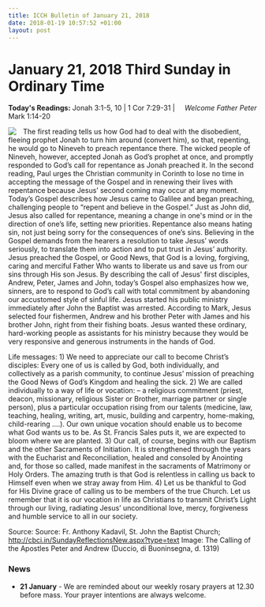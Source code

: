 ```yaml
---
title: ICCH Bulletin of January 21, 2018
date: 2018-01-19 10:57:52 +01:00
layout: post
---
```


# January 21, 2018 Third Sunday in Ordinary Time
<span style="float: right"><em>Welcome Father Peter</em></span>
**Today's Readings:** Jonah 3:1-5, 10 | 1 Cor 7:29-31 | Mark 1:14-20


<img style="float: left; margin-right: 1em;" src="https://upload.wikimedia.org/wikipedia/commons/thumb/2/2a/Duccio_di_Buoninsegna_036.jpg/1024px-Duccio_di_Buoninsegna_036.jpg">

The first reading tells us how God had to deal with the disobedient, fleeing prophet Jonah to turn him around (convert him), so that, repenting, he would go to Nineveh to preach repentance there.  The wicked people of Nineveh, however, accepted Jonah as God’s prophet at once, and promptly responded to God’s call for repentance as Jonah preached it.  In the second reading, Paul urges the Christian community in Corinth to lose no time in accepting the message of the Gospel and in renewing their lives with repentance because Jesus’ second coming may occur at any moment.  Today’s Gospel describes how Jesus came to Galilee and began preaching, challenging people to “repent and believe in the Gospel.” Just as John did, Jesus also called for repentance, meaning a change in one's mind or in the direction of one’s life, setting new priorities. Repentance also means hating sin, not just being sorry for the consequences of one’s sins. Believing in the Gospel demands from the hearers a resolution to take Jesus’ words seriously, to translate them into action and to put trust in Jesus’ authority. Jesus preached the Gospel, or Good News, that God is a loving, forgiving, caring and merciful Father Who wants to liberate us and save us from our sins through His son Jesus.  By describing the call of Jesus' first disciples, Andrew, Peter, James and John, today’s Gospel also emphasizes how we, sinners, are to respond to God’s call with total commitment by abandoning our accustomed style of sinful life. Jesus started his public ministry immediately after John the Baptist was arrested. According to Mark, Jesus selected four fishermen, Andrew and his brother Peter with James and his brother John, right from their fishing boats. Jesus wanted these ordinary, hard-working people as assistants for his ministry because they would be very responsive and generous instruments in the hands of God.

Life messages: 1) We need to appreciate our call to become Christ’s disciples: Every one of us is called by God, both individually, and collectively as a parish community, to continue Jesus’ mission of preaching the Good News of God’s Kingdom and healing the sick. 2) We are called individually to a way of life or vocation: – a religious commitment (priest, deacon, missionary, religious Sister or Brother, marriage partner or single person), plus a particular occupation rising from our talents (medicine, law, teaching, healing, writing, art, music, building and carpentry, home-making, child-rearing ….).  Our own unique vocation should enable us to become what God wants us to be.  As St. Francis Sales puts it, we are expected to bloom where we are planted. 3) Our call, of course, begins with our Baptism and the other Sacraments of Initiation. It is strengthened through the years with the Eucharist and Reconciliation, healed and consoled by Anointing and, for those so called, made manifest in the sacraments of Matrimony or Holy Orders. The amazing truth is that God is relentless in calling us back to Himself even when we stray away from Him. 4) Let us be thankful to God for His Divine grace of calling us to be members of the true Church. Let us remember that it is our vocation in life as Christians to transmit Christ’s Light through our living, radiating Jesus’ unconditional love, mercy, forgiveness and humble service to all in our society.

Source: Source: Fr. Anthony Kadavil, St. John the Baptist Church; http://cbci.in/SundayReflectionsNew.aspx?type=text
Image: The Calling of the Apostles Peter and Andrew (Duccio, di Buoninsegna, d. 1319)

### News 

* **21 January** - We are reminded about our weekly rosary prayers at 12.30 before mass. Your prayer intentions are always welcome.
